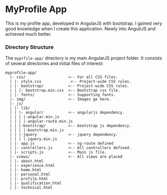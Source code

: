 MyProfile App
=============

This is my profile app, developed in AngularJS with bootstrap. I gained very good knowledge when I create this application. Newly into AngulrJS and achieved much better.

### Directory Structure
The `myprfile-app/` directory is my main AngularJS project folder. It consists
of several directories and initial files of interest:

    myprofile-app/
      |- css/                   <-- For all CSS files.
      | |- style.css             <-- Project-wide CSS rules.
      | |- bootstrap/           <-- Project-wide CSS rules.
      | | |- bootstrap.min.css  <-- Bootstrap css file.
      | |- fonts/               <-- Supporting fonts.
      |- img/                   <-- Images go here.
      |- js/
      | |- lib/
      | | |- angular/           <-- angularjs dependency.
      | | | |-angular.min.js
      | | | |-angular-route.min.js
      | | |-bootstrap/          <-- bootstrap js dependency.
      | | | |-bootstrap.min.js
      | | |-jquery              <-- jquery dependency.
      | | | |-jquery.min.js
      | |- app.js               <-- ng-route defined
      | |- controllers.js       <-- All controllers defined.
      | |- scripts.js           <-- Main js file.
      |- views/                 <-- All views are placed
      | |- about.html           
      | |- experience.html      
      | |- home.html            
      | |- personal.html        
      | |- profile.html         
      | |- qualification.html   
      | |- technical.html       
